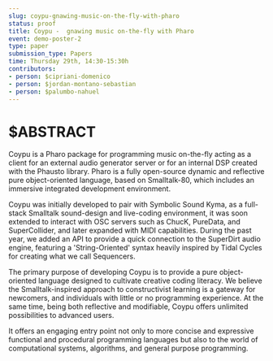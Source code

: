 ```yaml
---
slug: coypu-gnawing-music-on-the-fly-with-pharo
status: proof
title: Coypu -  gnawing music on-the-fly with Pharo
event: demo-poster-2
type: paper
submission_type: Papers
time: Thursday 29th, 14:30-15:30h
contributors:
- person: $cipriani-domenico
- person: $jordan-montano-sebastian
- person: $palumbo-nahuel
---
```


# $ABSTRACT

Coypu is a Pharo package for programming music on-the-fly acting as a client for an external audio
generator server or for an internal DSP created with the Phausto library. Pharo is a fully
open-source dynamic and reflective pure object-oriented language, based on Smalltalk-80, which
includes an immersive integrated development environment.

Coypu was initially developed to pair with Symbolic Sound Kyma, as a full-stack Smalltalk
sound-design and live-coding environment, it was soon extended to interact with OSC servers such
as ChucK, PureData, and SuperCollider, and later expanded with MIDI capabilities. During the past
year, we added an API to provide a quick connection to the SuperDirt audio engine, featuring a
'String-Oriented' syntax heavily inspired by Tidal Cycles for creating what we call Sequencers.

The primary purpose of developing Coypu is to provide a pure object-oriented language
designed to cultivate creative coding literacy. We believe the Smalltalk-inspired approach to
constructivist learning is a gateway for newcomers, and individuals with little or no programming
experience. At the same time, being both reflective and modifiable, Coypu offers unlimited
possibilities to advanced users.

It offers an engaging entry point not only to more concise and expressive functional and
procedural programming languages but also to the world of computational systems, algorithms, and
general purpose programming.

